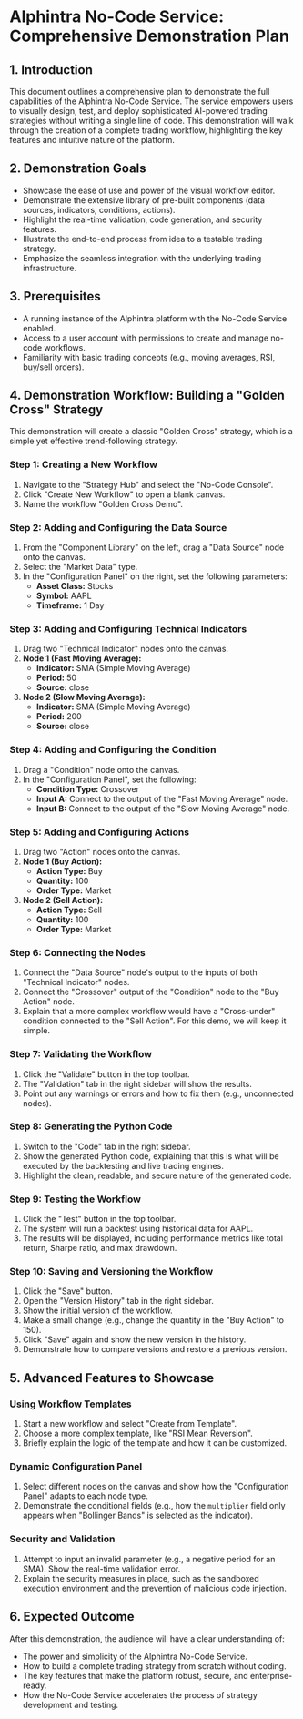 # Alphintra No-Code Service: Comprehensive Demonstration Plan

## 1. Introduction

This document outlines a comprehensive plan to demonstrate the full capabilities of the Alphintra No-Code Service. The service empowers users to visually design, test, and deploy sophisticated AI-powered trading strategies without writing a single line of code. This demonstration will walk through the creation of a complete trading workflow, highlighting the key features and intuitive nature of the platform.

## 2. Demonstration Goals

*   Showcase the ease of use and power of the visual workflow editor.
*   Demonstrate the extensive library of pre-built components (data sources, indicators, conditions, actions).
*   Highlight the real-time validation, code generation, and security features.
*   Illustrate the end-to-end process from idea to a testable trading strategy.
*   Emphasize the seamless integration with the underlying trading infrastructure.

## 3. Prerequisites

*   A running instance of the Alphintra platform with the No-Code Service enabled.
*   Access to a user account with permissions to create and manage no-code workflows.
*   Familiarity with basic trading concepts (e.g., moving averages, RSI, buy/sell orders).

## 4. Demonstration Workflow: Building a "Golden Cross" Strategy

This demonstration will create a classic "Golden Cross" strategy, which is a simple yet effective trend-following strategy.

### Step 1: Creating a New Workflow
1.  Navigate to the "Strategy Hub" and select the "No-Code Console".
2.  Click "Create New Workflow" to open a blank canvas.
3.  Name the workflow "Golden Cross Demo".

### Step 2: Adding and Configuring the Data Source
1.  From the "Component Library" on the left, drag a "Data Source" node onto the canvas.
2.  Select the "Market Data" type.
3.  In the "Configuration Panel" on the right, set the following parameters:
    *   **Asset Class:** Stocks
    *   **Symbol:** AAPL
    *   **Timeframe:** 1 Day

### Step 3: Adding and Configuring Technical Indicators
1.  Drag two "Technical Indicator" nodes onto the canvas.
2.  **Node 1 (Fast Moving Average):**
    *   **Indicator:** SMA (Simple Moving Average)
    *   **Period:** 50
    *   **Source:** close
3.  **Node 2 (Slow Moving Average):**
    *   **Indicator:** SMA (Simple Moving Average)
    *   **Period:** 200
    *   **Source:** close

### Step 4: Adding and Configuring the Condition
1.  Drag a "Condition" node onto the canvas.
2.  In the "Configuration Panel", set the following:
    *   **Condition Type:** Crossover
    *   **Input A:** Connect to the output of the "Fast Moving Average" node.
    *   **Input B:** Connect to the output of the "Slow Moving Average" node.

### Step 5: Adding and Configuring Actions
1.  Drag two "Action" nodes onto the canvas.
2.  **Node 1 (Buy Action):**
    *   **Action Type:** Buy
    *   **Quantity:** 100
    *   **Order Type:** Market
3.  **Node 2 (Sell Action):**
    *   **Action Type:** Sell
    *   **Quantity:** 100
    *   **Order Type:** Market

### Step 6: Connecting the Nodes
1.  Connect the "Data Source" node's output to the inputs of both "Technical Indicator" nodes.
2.  Connect the "Crossover" output of the "Condition" node to the "Buy Action" node.
3.  Explain that a more complex workflow would have a "Cross-under" condition connected to the "Sell Action". For this demo, we will keep it simple.

### Step 7: Validating the Workflow
1.  Click the "Validate" button in the top toolbar.
2.  The "Validation" tab in the right sidebar will show the results.
3.  Point out any warnings or errors and how to fix them (e.g., unconnected nodes).

### Step 8: Generating the Python Code
1.  Switch to the "Code" tab in the right sidebar.
2.  Show the generated Python code, explaining that this is what will be executed by the backtesting and live trading engines.
3.  Highlight the clean, readable, and secure nature of the generated code.

### Step 9: Testing the Workflow
1.  Click the "Test" button in the top toolbar.
2.  The system will run a backtest using historical data for AAPL.
3.  The results will be displayed, including performance metrics like total return, Sharpe ratio, and max drawdown.

### Step 10: Saving and Versioning the Workflow
1.  Click the "Save" button.
2.  Open the "Version History" tab in the right sidebar.
3.  Show the initial version of the workflow.
4.  Make a small change (e.g., change the quantity in the "Buy Action" to 150).
5.  Click "Save" again and show the new version in the history.
6.  Demonstrate how to compare versions and restore a previous version.

## 5. Advanced Features to Showcase

### Using Workflow Templates
1.  Start a new workflow and select "Create from Template".
2.  Choose a more complex template, like "RSI Mean Reversion".
3.  Briefly explain the logic of the template and how it can be customized.

### Dynamic Configuration Panel
1.  Select different nodes on the canvas and show how the "Configuration Panel" adapts to each node type.
2.  Demonstrate the conditional fields (e.g., how the `multiplier` field only appears when "Bollinger Bands" is selected as the indicator).

### Security and Validation
1.  Attempt to input an invalid parameter (e.g., a negative period for an SMA). Show the real-time validation error.
2.  Explain the security measures in place, such as the sandboxed execution environment and the prevention of malicious code injection.

## 6. Expected Outcome

After this demonstration, the audience will have a clear understanding of:

*   The power and simplicity of the Alphintra No-Code Service.
*   How to build a complete trading strategy from scratch without coding.
*   The key features that make the platform robust, secure, and enterprise-ready.
*   How the No-Code Service accelerates the process of strategy development and testing.
